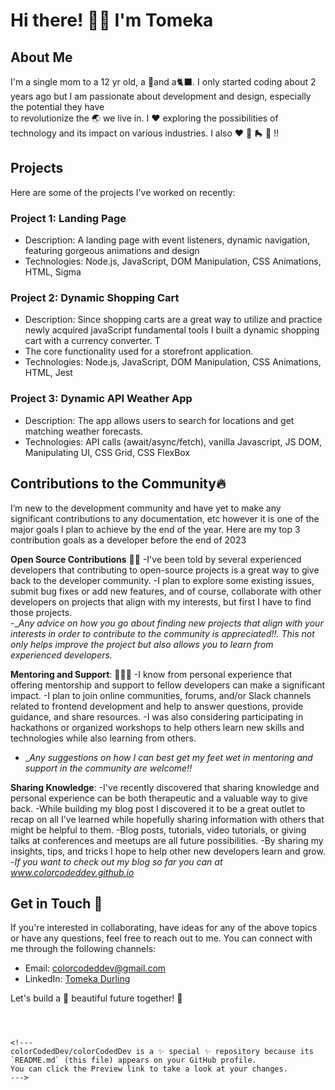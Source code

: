 # Hi there! 👋🏽 I'm Tomeka

## About Me 

  I'm a single mom to a 12 yr old, a 🐶and a🐈‍⬛. I only started coding about 2 years ago but I am passionate about development and design, especially the potential they have  
  to revolutionize the 🌏 we live in. I ❤️ exploring the possibilities of technology and its impact on various industries.  I also ❤️ 🌈 🛼 🎵 !!

## Projects

  Here are some of the projects I've worked on recently:

### Project 1: Landing Page
  - Description: A landing page with event listeners, dynamic navigation, featuring gorgeous animations and  design
  - Technologies: Node.js, JavaScript, DOM Manipulation, CSS Animations, HTML, Sigma

### Project 2: Dynamic Shopping Cart
  - Description: Since shopping carts are a great way to utilize and practice newly acquired javaScript fundamental tools I built a dynamic shopping cart with a currency converter. T
  - The core functionality used for a storefront application. 
  - Technologies: Node.js, JavaScript, DOM Manipulation, CSS Animations, HTML, Jest

### Project 3: Dynamic API Weather App
  - Description: The app allows users to search for locations and get matching weather forecasts.
  - Technologies: API calls (await/async/fetch), vanilla Javascript, JS DOM, Manipulating UI, CSS Grid, CSS FlexBox

## Contributions to the Community🔥

  I’m new to the development community and have yet to make any significant contributions to any documentation, etc however it is one of the major goals I plan to achieve by the end of the year.  Here are my top 3 contribution goals as a developer before the end of 2023

**Open Source Contributions**  🫶🏽
  -I've been told by several experienced developers that contributing to open-source projects is a great way to give back to the developer community. 
  -I plan to explore some existing issues, submit bug fixes or add new features, and of course, collaborate with other developers on projects that align with my interests, but first I have to find those projects.  
  -__Any advice on how you go about finding new projects that align with your interests in order to contribute to the community is appreciated!!. This not only helps improve the project but also allows you to
    learn from experienced developers._

**Mentoring and Support**: 👩🏽‍🏫
  -I know from personal experience that offering mentorship and support to fellow developers can make a significant impact. 
  -I plan to join online communities, forums, and/or Slack channels related to frontend development and help to answer questions, provide guidance, and share resources. 
  -I was also considering participating in hackathons or organized workshops to help others learn new skills and technologies while also learning from others.
  - __Any suggestions on how I can best get my feet wet in mentoring and support in the community are welcome!!_
 
**Sharing Knowledge**:
  -I've recently discovered that sharing knowledge and personal experience can be both therapeutic and a valuable way to give back.
  -While building my blog post I discovered it to be a great outlet to recap on all I've learned while hopefully sharing information with others that might be helpful to them.
  -Blog posts, tutorials, video tutorials, or giving talks at conferences and meetups are all future possibilities.
  -By sharing my insights, tips, and tricks I hope to help other new developers learn and grow.
  -_If you want to check out my blog so far you can at www.colorcodeddev.github.io_


## Get in Touch 💋

  If you're interested in collaborating, have ideas for any of the above topics or have any questions, feel free to reach out to me. You can connect with me through the following channels:

- Email: [colorcodeddev@gmail.com](mailto:colorcodeddev@gmail.com)
- LinkedIn: [Tomeka Durling](https://www.linkedin.com/in/tomekadurling)

Let's build a 🌺 beautiful future together! 🚀
```



<!---
colorCodedDev/colorCodedDev is a ✨ special ✨ repository because its `README.md` (this file) appears on your GitHub profile.
You can click the Preview link to take a look at your changes.
--->

